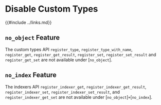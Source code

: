 Disable Custom Types
====================

{{#include ../links.md}}


`no_object` Feature
-------------------

The custom types API `register_type`, `register_type_with_name`, `register_get`, `register_get_result`,
`register_set`, `register_set_result` and `register_get_set` are not available under [`no_object`].


`no_index` Feature
------------------

The indexers API `register_indexer_get`, `register_indexer_get_result`, `register_indexer_set`,
`register_indexer_set_result`, and `register_indexer_get_set` are not available under
[`no_object`]`+`[`no_index`].
